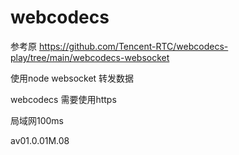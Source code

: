 # webcodecs
参考原 https://github.com/Tencent-RTC/webcodecs-play/tree/main/webcodecs-websocket

使用node websocket 转发数据

webcodecs 需要使用https

局域网100ms

av01.0.01M.08
